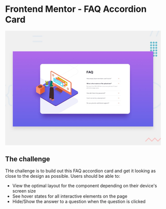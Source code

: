 # Frontend Mentor - FAQ Accordion Card

![Design preview for the FAQ Accordion Card coding challenge](./design/desktop-preview.jpg)

## The challenge

THe challenge is to build out this FAQ accordion card and get it looking as close to the design as possible.
Users should be able to:

- View the optimal layout for the component depending on their device's screen size
- See hover states for all interactive elements on the page
- Hide/Show the answer to a question when the question is clicked
